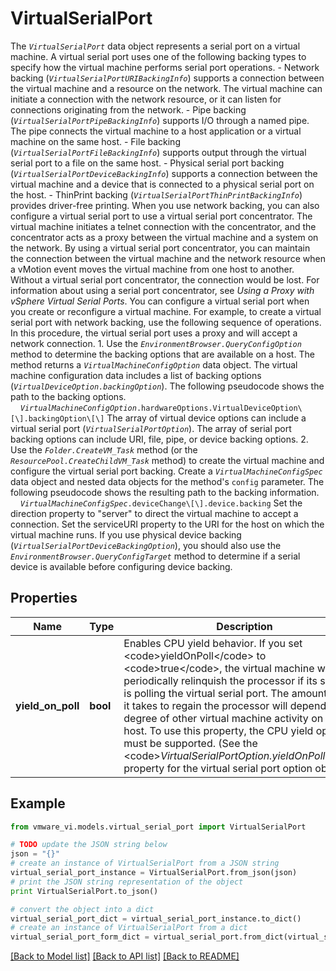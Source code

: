 # VirtualSerialPort

The <code>*VirtualSerialPort*</code> data object represents a serial port on a virtual machine.  A virtual serial port uses one of the following backing types to specify how the virtual machine performs serial port operations. - Network backing (<code>*VirtualSerialPortURIBackingInfo*</code>)   supports a connection between the virtual machine and a resource   on the network. The virtual machine can initiate a connection with   the network resource, or it can listen for connections originating   from the network. - Pipe backing (<code>*VirtualSerialPortPipeBackingInfo*</code>)   supports I/O through a named pipe. The pipe connects the virtual machine   to a host application or a virtual machine on the same host. - File backing (<code>*VirtualSerialPortFileBackingInfo*</code>)   supports output through the virtual serial port to a file on the same host. - Physical serial port backing   (<code>*VirtualSerialPortDeviceBackingInfo*</code>)   supports a connection between the virtual machine and a   device that is connected to a physical serial port on the host. - ThinPrint backing (<code>*VirtualSerialPortThinPrintBackingInfo*</code>)   provides driver-free printing.    When you use network backing, you can also configure a virtual serial port to use a virtual serial port concentrator. The virtual machine initiates a telnet connection with the concentrator, and the concentrator acts as a proxy between the virtual machine and a system on the network. By using a virtual serial port concentrator, you can maintain the connection between the virtual machine and the network resource when a vMotion event moves the virtual machine from one host to another. Without a virtual serial port concentrator, the connection would be lost. For information about using a serial port concentrator, see _Using a Proxy with vSphere Virtual Serial Ports_.  You can configure a virtual serial port when you create or reconfigure a virtual machine. For example, to create a virtual serial port with network backing, use the following sequence of operations. In this procedure, the virtual serial port uses a proxy and will accept a network connection. 1. Use the <code>*EnvironmentBrowser.QueryConfigOption*</code> method    to determine the backing options that are available on a host.    The method returns a <code>*VirtualMachineConfigOption*</code> data object.    The virtual machine configuration data includes a list of backing options    (<code>*VirtualDeviceOption.backingOption*</code>).    The following pseudocode shows the path to the backing options.            &nbsp;&nbsp;&nbsp;&nbsp;<code>*VirtualMachineConfigOption*.hardwareOptions.VirtualDeviceOption\\[\\].backingOption\\[\\]</code>            The array of virtual device options can include a virtual serial port    (<code>*VirtualSerialPortOption*</code>). The array of serial port    backing options can include URI, file, pipe, or device backing options. 2. Use the <code>*Folder.CreateVM_Task*</code> method    (or the <code>*ResourcePool.CreateChildVM_Task*</code> method)    to create the virtual machine and configure the virtual serial port backing.    Create a <code>*VirtualMachineConfigSpec*</code> data object and nested    data objects for the method's <code>config</code> parameter.    The following pseudocode shows the resulting path to the backing    information.            &nbsp;&nbsp;&nbsp;&nbsp;<code>*VirtualMachineConfigSpec*.deviceChange\\[\\].device.backing</code>            Set the direction property to \"server\" to direct the virtual machine to accept    a connection. Set the serviceURI property to the URI for the host on which    the virtual machine runs.     If you use physical device backing (<code>*VirtualSerialPortDeviceBackingOption*</code>), you should also use the <code>*EnvironmentBrowser.QueryConfigTarget*</code> method to determine if a serial device is available before configuring device backing. 

## Properties
Name | Type | Description | Notes
------------ | ------------- | ------------- | -------------
**yield_on_poll** | **bool** | Enables CPU yield behavior.  If you set &lt;code&gt;yieldOnPoll&lt;/code&gt; to &lt;code&gt;true&lt;/code&gt;, the virtual machine will periodically relinquish the processor if its sole task is polling the virtual serial port. The amount of time it takes to regain the processor will depend on the degree of other virtual machine activity on the host.  To use this property, the CPU yield option must be supported. (See the &lt;code&gt;*VirtualSerialPortOption.yieldOnPoll*&lt;/code&gt; property for the virtual serial port option object.)  | 

## Example

```python
from vmware_vi.models.virtual_serial_port import VirtualSerialPort

# TODO update the JSON string below
json = "{}"
# create an instance of VirtualSerialPort from a JSON string
virtual_serial_port_instance = VirtualSerialPort.from_json(json)
# print the JSON string representation of the object
print VirtualSerialPort.to_json()

# convert the object into a dict
virtual_serial_port_dict = virtual_serial_port_instance.to_dict()
# create an instance of VirtualSerialPort from a dict
virtual_serial_port_form_dict = virtual_serial_port.from_dict(virtual_serial_port_dict)
```
[[Back to Model list]](../README.md#documentation-for-models) [[Back to API list]](../README.md#documentation-for-api-endpoints) [[Back to README]](../README.md)


